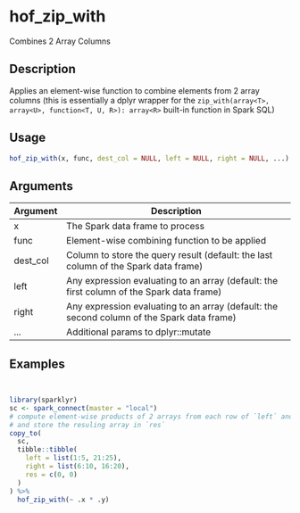 # hof_zip_with


Combines 2 Array Columns




## Description

Applies an element-wise function to combine elements from 2 array columns
(this is essentially a dplyr wrapper for the
``zip_with(array<T>, array<U>, function<T, U, R>): array<R>``
built-in function in Spark SQL)





## Usage
```r
hof_zip_with(x, func, dest_col = NULL, left = NULL, right = NULL, ...)
```




## Arguments


Argument      |Description
------------- |----------------
x | The Spark data frame to process
func | Element-wise combining function to be applied
dest_col | Column to store the query result (default: the last column of the Spark data frame)
left | Any expression evaluating to an array (default: the first column of the Spark data frame)
right | Any expression evaluating to an array (default: the second column of the Spark data frame)
... | Additional params to dplyr::mutate






## Examples

```r


library(sparklyr)
sc <- spark_connect(master = "local")
# compute element-wise products of 2 arrays from each row of `left` and `right`
# and store the resuling array in `res`
copy_to(
  sc,
  tibble::tibble(
    left = list(1:5, 21:25),
    right = list(6:10, 16:20),
    res = c(0, 0)
  )
) %>%
  hof_zip_with(~ .x * .y)

```





